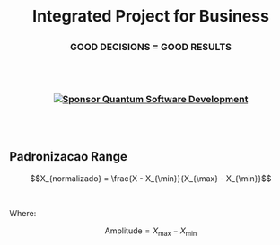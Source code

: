 <br>

# <p align="center"> Integrated Project for Business
### <p align="center"> GOOD DECISIONS = GOOD RESULTS

<br><br>

### <p align="center"> [![Sponsor Quantum Software Development](https://img.shields.io/badge/Sponsor-Quantum%20Software%20Development-brightgreen?logo=GitHub)](https://github.com/sponsors/Quantum-Software-Development)

<br><br>


##  Padronizacao Range

<be>

$$X_{normalizado} = \frac{X - X_{\min}}{X_{\max} - X_{\min}}$$

<br>

Where:

$$\text{Amplitude} = X_{\max} - X_{\min}$$

